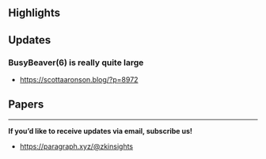 ## Highlights

## Updates
### BusyBeaver(6) is really quite large
- <https://scottaaronson.blog/?p=8972>


## Papers


---
**If you’d like to receive updates via email, subscribe us!**

- <https://paragraph.xyz/@zkinsights>
